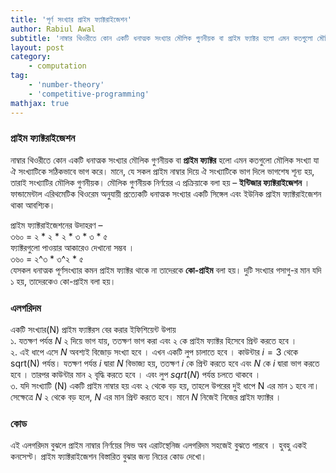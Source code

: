 ```yaml
---
title: 'পূর্ণ সংখ্যার প্রাইম ফ্যাক্টরাইজেশন'
author: Rabiul Awal
subtitle: 'নাম্বার থিওরীতে কোন একটি ধনাত্মক সংখ্যার মৌলিক গুণনীয়ক বা প্রাইম ফ্যাক্টর হলো এমন কতগুলো মৌলিক সংখ্যা যা ঐ সংখ্যাটিকে সঠিকভাবে ভাগ করে । মানে, যে সকল প্রাইম নাম্বার দিয়ে ঐ সংখ্যাটিকে ভাগ দিলে ভাগশেষ শূন্য হয়, তারাই সংখ্যাটির মৌলিক গুণনীয়ক।'
layout: post
category:
    - computation
tag:
    - 'number-theory'
    - 'competitive-programming'
mathjax: true
---
```

### প্রাইম ফ্যাক্টরাইজেশন 
নাম্বার থিওরীতে কোন একটি ধনাত্মক সংখ্যার মৌলিক গুণনীয়ক বা **প্রাইম ফ্যাক্টর** হলো এমন কতগুলো মৌলিক সংখ্যা যা ঐ সংখ্যাটিকে সঠিকভাবে ভাগ করে। মানে, যে সকল প্রাইম নাম্বার দিয়ে ঐ সংখ্যাটিকে ভাগ দিলে ভাগশেষ শূন্য হয়, তারাই সংখ্যাটির মৌলিক গুণনীয়ক। মৌলিক গুণনীয়ক নির্ণয়ের এ প্রক্রিয়াকে বলা হয় – **ইন্টিজার ফ্যাক্টরাইজেশন** । ফান্ডামেন্টাল এরিথমেটিক থিওরেম অনুযায়ী প্রত্যেকটি ধনাত্মক সংখ্যার একটি সিঙ্গেল এবং ইউনিক প্রাইম ফ্যাক্টরাইজেশন থাকা আবশ্যিক।

প্রাইম ফ্যাক্টরাইজেশনের উদাহরণ –  
৩৬০ = ২ \* ২ \* ২ \* ৩ \* ৩ \* ৫  
ফ্যাক্টরগুলো পাওয়ার আকারেও দেখানো সম্ভব ।  
৩৬০ = ২^৩ \* ৩^২ \* ৫  
যেসকল ধনাত্মক পূর্ণসংখ্যার কমন প্রাইম ফ্যাক্টর থাকে না তাদেরকে **কো-প্রাইম** বলা হয়। দুটি সংখ্যার গসাগু-র মান যদি ১ হয়, তাদেরকেও কো-প্রাইম বলা হয়।

### এলগরিদম
একটি সংখ্যার(N) প্রাইম ফ্যাক্টরস বের করার ইফিশিয়েন্ট উপায়  
১. যতক্ষণ পর্যন্ত $N$ ২ দিয়ে ভাগ যায়, ততক্ষণ ভাগ করা এবং ২ কে প্রাইম ফ্যাক্টর হিসেবে প্রিন্ট করতে হবে ।  
২. এই ধাপে এসে $N$ অবশ্যই বিজোড় সংখ্যা হবে । এখন একটি লুপ চালাতে হবে । কাউন্টার $i = 3$ থেকে sqrt(N) পর্যন্ত। যতক্ষণ পর্যন্ত $i$ দ্বারা $N$ বিভাজ্য হয়, ততক্ষণ $i$ কে প্রিন্ট করতে হবে এবং $N$ কে $i$ দ্বারা ভাগ করতে হবে । তারপর কাউন্টার মান ২ বৃদ্ধি করতে হবে । এবং লুপ $sqrt(N)$ পর্যন্ত চলতে থাকবে ।  
৩. যদি সংখ্যাটি (N) একটি প্রাইম নাম্বার হয় এবং ২ থেকে বড় হয়, তাহলে উপরের দুই ধাপে N এর মান ১ হবে না। সেক্ষেত্রে $N$ ২ থেকে বড় হলে, $N$ এর মান প্রিন্ট করতে হবে। মানে $N$ নিজেই নিজের প্রাইম ফ্যাক্টর ।

### কোড
এই এলগরিদম বুঝলে প্রাইম নাম্বার নির্ণয়ের সিভ অব এরাটস্থেনিজ এলগরিদম সহজেই বুঝতে পারবে । হুবহু একই কনসেপ্ট। প্রাইম ফ্যাক্টরাইজেশন বিস্তারিত বুঝার জন্য নিচের কোড দেখো।  
<script src="https://gist.github.com/rabiulcste/a2c56ba4be6a75e9555a20398d21f5cb.js"></script>